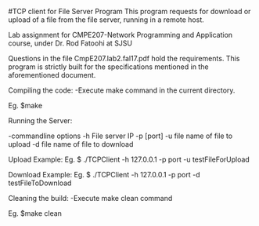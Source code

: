 #TCP client for File Server Program
This program requests for download or upload of a file from the file server, running in a remote host.

Lab assignment for CMPE207-Network Programming and Application course, under Dr. Rod Fatoohi at SJSU

Questions in the file CmpE207.lab2.fal17.pdf hold the requirements. 
This program is strictly built for the specifications mentioned in the aforementioned document.

Compiling the code:
-Execute make command in the current directory.

 Eg. $make

Running the Server:

-commandline options
 -h File server IP
 -p [port]
 -u file name of file to upload
 -d file name of file to download

Upload Example:
 Eg. $ ./TCPClient -h 127.0.0.1 -p port -u testFileForUpload

Download Example:
 Eg. $ ./TCPClient -h 127.0.0.1 -p port -d testFileToDownload

Cleaning the build:
-Execute make clean command

 Eg. $make clean

